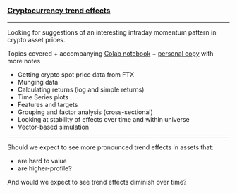 ### [Cryptocurrency trend effects](https://robotwealth.com/courses/trade-like-a-quant-bootcamp/lessons/5-research-mindset-and-data-analysis-techniques/topic/research-example-2-cryptocurrency-trend-effects/)

---

Looking for suggestions of an interesting intraday momentum pattern in crypto asset prices.

Topics covered + accompanying [Colab notebook](https://colab.research.google.com/drive/1It6dZgHI1GQKVrqCm62LbYYzY-zEIW4P?usp=sharing) + [personal copy](https://colab.research.google.com/drive/1Ue7maywBky6OYuOyVz8NHGCch_jzESKg?usp=sharing) with more notes
- Getting crypto spot price data from FTX
- Munging data
- Calculating returns (log and simple returns)
- Time Series plots
- Features and targets
- Grouping and factor analysis (cross-sectional)
- Looking at stability of effects over time and within universe
- Vector-based simulation

---

Should we expect to see more pronounced trend effects in assets that:
- are hard to value
- are higher-profile?

And would we expect to see trend effects diminish over time?

